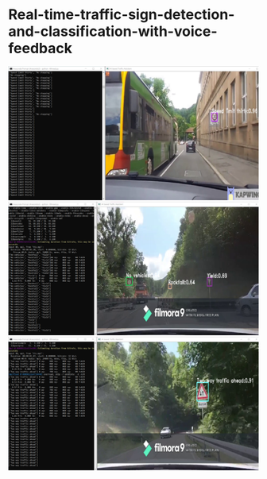 # Real-time-traffic-sign-detection-and-classification-with-voice-feedback


<img src = "output/output1.png">
<img src = "output/output2.png">
<img src = "output/output3.png">
